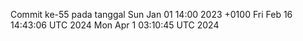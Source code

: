 Commit ke-55 pada tanggal Sun Jan 01 14:00 2023 +0100
Fri Feb 16 14:43:06 UTC 2024
Mon Apr  1 03:10:45 UTC 2024
